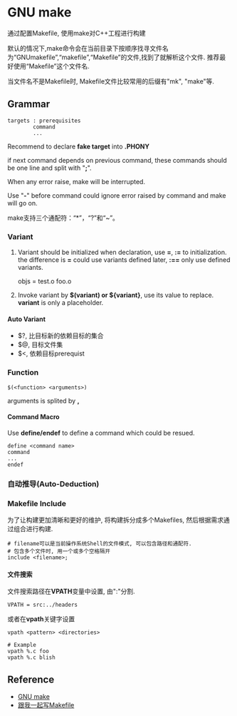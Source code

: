 # GNU make

通过配置Makefile, 使用make对C++工程进行构建
<!--more-->

默认的情况下,make命令会在当前目录下按顺序找寻文件名为“GNUmakefile”,“makefile”,“Makefile”的文件,找到了就解析这个文件.
推荐最好使用“Makefile”这个文件名.

当文件名不是Makefile时, Makefile文件比较常用的后缀有"mk", "make"等.

## Grammar

    targets : prerequisites
            command
            ...

Recommend to declare **fake target** into **.PHONY**

if next command depends on previous command, these commands should be one line and split with "**;**".

When any error raise, make will be interrupted.

Use "**-**" before command could ignore error raised by command and make will go on.

make支持三个通配符：“*”，“?”和“~”。

### Variant

1. Variant should be initialized when declaration, use **=**, **:=** to initialization. 
the difference is **=** could use variants defined later, **:==** only use defined variants.

    objs = test.o foo.o

2. Invoke variant by **$(variant) or ${variant}**, use its value to replace. **variant** is only a placeholder.

#### Auto Variant
- $?, 比目标新的依赖目标的集合
- $@, 目标文件集
- $<, 依赖目标prerequist

### Function

    $(<function> <arguments>)

arguments is splited by **,**

#### Command Macro
Use **define/endef** to define a command which could be resued.

    define <command name>
    command
    ...
    endef

### 自动推导(Auto-Deduction)



### Makefile Include
为了让构建更加清晰和更好的维护, 将构建拆分成多个Makefiles, 然后根据需求通过组合进行构建.

    # filename可以是当前操作系统Shell的文件模式, 可以包含路径和通配符.
    # 包含多个文件时, 用一个或多个空格隔开
    include <filename>;

#### 文件搜索

文件搜索路径在**VPATH**变量中设置, 由":"分割.

    VPATH = src:../headers

或者在**vpath**关键字设置

    vpath <pattern> <directories>

    # Example
    vpath %.c foo
    vpath %.c blish

## Reference
- [GNU make](https://www.gnu.org/software/make/manual/html_node/index.html#SEC_Contents)
- [跟我一起写Makefile](http://wiki.ubuntu.org.cn/%E8%B7%9F%E6%88%91%E4%B8%80%E8%B5%B7%E5%86%99Makefile)